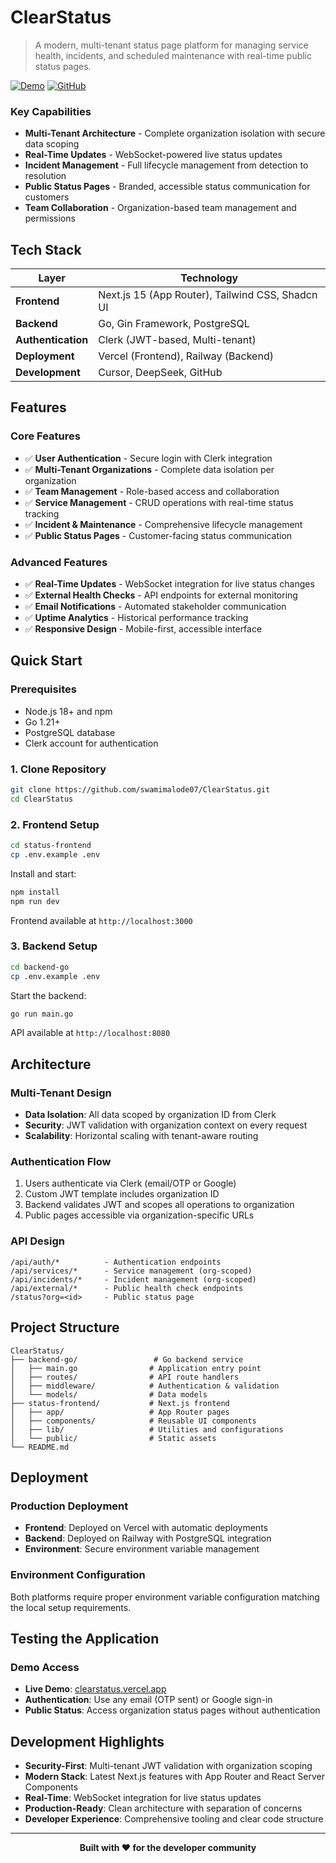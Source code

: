 # ClearStatus

> A modern, multi-tenant status page platform for managing service health, incidents, and scheduled maintenance with real-time public status pages.

[![Demo](https://img.shields.io/badge/Live%20Demo-clearstatus.vercel.app-blue)](https://clearstatus.vercel.app)
[![GitHub](https://img.shields.io/badge/GitHub-Repository-black)](https://github.com/swamimalode07/ClearStatus)



### Key Capabilities

- **Multi-Tenant Architecture** - Complete organization isolation with secure data scoping
- **Real-Time Updates** - WebSocket-powered live status updates
- **Incident Management** - Full lifecycle management from detection to resolution
- **Public Status Pages** - Branded, accessible status communication for customers
- **Team Collaboration** - Organization-based team management and permissions

## Tech Stack

| Layer | Technology |
|-------|------------|
| **Frontend** | Next.js 15 (App Router), Tailwind CSS, Shadcn UI |
| **Backend** | Go, Gin Framework, PostgreSQL |
| **Authentication** | Clerk (JWT-based, Multi-tenant) |
| **Deployment** | Vercel (Frontend), Railway (Backend) |
| **Development** | Cursor, DeepSeek, GitHub |

## Features

### Core Features
- ✅ **User Authentication** - Secure login with Clerk integration
- ✅ **Multi-Tenant Organizations** - Complete data isolation per organization
- ✅ **Team Management** - Role-based access and collaboration
- ✅ **Service Management** - CRUD operations with real-time status tracking
- ✅ **Incident & Maintenance** - Comprehensive lifecycle management
- ✅ **Public Status Pages** - Customer-facing status communication

### Advanced Features
- ✅ **Real-Time Updates** - WebSocket integration for live status changes
- ✅ **External Health Checks** - API endpoints for external monitoring
- ✅ **Email Notifications** - Automated stakeholder communication
- ✅ **Uptime Analytics** - Historical performance tracking
- ✅ **Responsive Design** - Mobile-first, accessible interface

## Quick Start

### Prerequisites
- Node.js 18+ and npm
- Go 1.21+
- PostgreSQL database
- Clerk account for authentication

### 1. Clone Repository
```bash
git clone https://github.com/swamimalode07/ClearStatus.git
cd ClearStatus
```

### 2. Frontend Setup
```bash
cd status-frontend
cp .env.example .env
```


Install and start:
```bash
npm install
npm run dev
```
Frontend available at `http://localhost:3000`

### 3. Backend Setup
```bash
cd backend-go
cp .env.example .env
```

Start the backend:
```bash
go run main.go
```
API available at `http://localhost:8080`

## Architecture

### Multi-Tenant Design
- **Data Isolation**: All data scoped by organization ID from Clerk
- **Security**: JWT validation with organization context on every request
- **Scalability**: Horizontal scaling with tenant-aware routing

### Authentication Flow
1. Users authenticate via Clerk (email/OTP or Google)
2. Custom JWT template includes organization ID
3. Backend validates JWT and scopes all operations to organization
4. Public pages accessible via organization-specific URLs

### API Design
```
/api/auth/*          - Authentication endpoints
/api/services/*      - Service management (org-scoped)
/api/incidents/*     - Incident management (org-scoped)
/api/external/*      - Public health check endpoints
/status?org=<id>     - Public status page
```

## Project Structure

```
ClearStatus/
├── backend-go/                 # Go backend service
│   ├── main.go                # Application entry point
│   ├── routes/                # API route handlers
│   ├── middleware/            # Authentication & validation
│   └── models/                # Data models
├── status-frontend/           # Next.js frontend
│   ├── app/                   # App Router pages
│   ├── components/            # Reusable UI components
│   ├── lib/                   # Utilities and configurations
│   └── public/                # Static assets
└── README.md
```

## Deployment

### Production Deployment
- **Frontend**: Deployed on Vercel with automatic deployments
- **Backend**: Deployed on Railway with PostgreSQL integration
- **Environment**: Secure environment variable management

### Environment Configuration
Both platforms require proper environment variable configuration matching the local setup requirements.

## Testing the Application

### Demo Access
- **Live Demo**: [clearstatus.vercel.app](https://clearstatus.vercel.app)
- **Authentication**: Use any email (OTP sent) or Google sign-in
- **Public Status**: Access organization status pages without authentication



## Development Highlights

- **Security-First**: Multi-tenant JWT validation with organization scoping
- **Modern Stack**: Latest Next.js features with App Router and React Server Components
- **Real-Time**: WebSocket integration for live status updates
- **Production-Ready**: Clean architecture with separation of concerns
- **Developer Experience**: Comprehensive tooling and clear code structure



---

<div align="center">
  <strong>Built with ❤️ for the developer community</strong>
</div>

